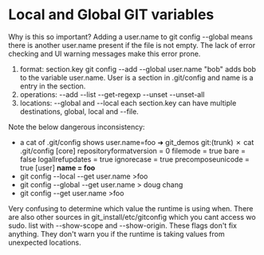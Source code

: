 # Local and Global GIT variables
 
  Why is this so important? Adding a user.name to git config --global means
	there is another user.name present if the file is not empty. The lack of
	error checking and UI warning messages make this error prone. 
  
  1) format: section.key git config --add --global user.name "bob" adds bob to the variable user.name. User is a section in .git/config and name is a entry in the section.
  2) operations: --add --list --get-regexp --unset --unset-all
  3) locations: --global and --local each section.key can have multiple destinations, global, local and --file.

  Note the below dangerous inconsistency: 
  - a cat of .git/config shows user.name=foo
  ➜  git_demos git:(trunk) ✗ cat .git/config
[core]
        repositoryformatversion = 0
        filemode = true
        bare = false
        logallrefupdates = true
        ignorecase = true
        precomposeunicode = true
[user]
        **name = foo**
  - git config --local --get user.name >foo 
  - git config --global --get user.name > doug chang
  - git config --get user.name >foo
  
  Very confusing to determine which value the runtime is using when. There are also other sources in git_install/etc/gitconfig which you cant access wo sudo. list with --show-scope and --show-origin. These flags don't fix anything. They don't warn you if the runtime is taking values from unexpected locations. 
